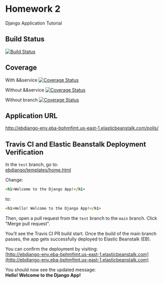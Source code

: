 # Homework 2
Django Application Tutorial


## Build Status
[![Build Status](https://app.travis-ci.com/qz2726/hw2.svg?branch=main)](https://app.travis-ci.com/qz2726/hw2)


## Coverage
With &&service
[![Coverage Status](https://coveralls.io/repos/github/qz2726/hw2/badge.svg?branch=main&&service=github)](https://coveralls.io/github/qz2726/hw2?branch=main)

Without &&service
[![Coverage Status](https://coveralls.io/repos/github/qz2726/hw2/badge.svg?branch=main)](https://coveralls.io/github/qz2726/hw2?branch=main)


Without branch
[![Coverage Status](https://coveralls.io/repos/github/qz2726/hw2/badge.svg)](https://coveralls.io/github/qz2726/hw2?branch=main)


## Application URL
http://ebdjango-env.eba-bphmfimt.us-east-1.elasticbeanstalk.com/polls/



## Travis CI and Elastic Beanstalk Deployment Verification

In the `test` branch, go to:  
[ebdjango/templates/home.html](https://github.com/qz2726/hw2/blob/test/ebdjango/templates/home.html)

Change:  
```html
<h1>Welcome to the Django App!</h1>
```
to:  
```html
<h1>Hello! Welcome to the Django App!</h1>
```

Then, open a pull request from the `test` branch to the `main` branch. Click "Merge pull request".

You’ll see the Travis CI PR build start. Once the build of the main branch passes, the app gets successfully deployed to Elastic Beanstalk (EB).

You can confirm the deployment by visiting:  
[http://ebdjango-env.eba-bphmfimt.us-east-1.elasticbeanstalk.com](http://ebdjango-env.eba-bphmfimt.us-east-1.elasticbeanstalk.com)

You should now see the updated message:  
**Hello! Welcome to the Django App!**
